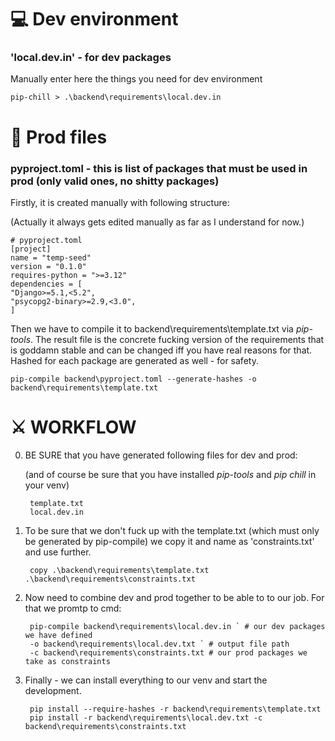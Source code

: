 # 💻 Dev environment
### 'local.dev.in' - for dev packages

Manually enter here the things you need for dev environment

    pip-chill > .\backend\requirements\local.dev.in


# 🚀 Prod files

### pyproject.toml - this is list of packages that must be used in prod (only valid ones, no shitty packages)
Firstly, it is created manually with following structure:

(Actually it always gets edited manually as far as I understand for now.)

    # pyproject.toml
    [project]
    name = "temp-seed"
    version = "0.1.0"
    requires-python = ">=3.12"
    dependencies = [
    "Django>=5.1,<5.2",
    "psycopg2-binary>=2.9,<3.0",
    ]

Then we have to compile it to backend\requirements\template.txt via *pip-tools*.
The result file is the concrete fucking version of the requirements that is goddamn stable and can be changed iff you have real reasons for that.
Hashed for each package are generated as well - for safety.

    pip-compile backend\pyproject.toml --generate-hashes -o backend\requirements\template.txt

# ⚔️ WORKFLOW

0. BE SURE that you have generated following files for dev and prod:

    (and of course be sure that you have installed *pip-tools* and *pip chill* in your venv)

        template.txt
        local.dev.in

1. To be sure that we don't fuck up with the template.txt (which must only be generated by pip-compile) we copy it and name as 'constraints.txt' and use further.

        copy .\backend\requirements\template.txt .\backend\requirements\constraints.txt


2. Now need to combine dev and prod together to be able to to our job. For that we promtp to cmd:

        pip-compile backend\requirements\local.dev.in ` # our dev packages we have defined
        -o backend\requirements\local.dev.txt ` # output file path
        -c backend\requirements\constraints.txt # our prod packages we take as constraints

3. Finally - we can install everything to our venv and start the development.

        pip install --require-hashes -r backend\requirements\template.txt
        pip install -r backend\requirements\local.dev.txt -c backend\requirements\constraints.txt

